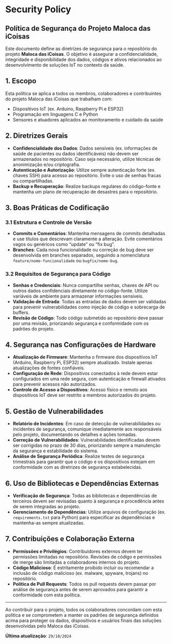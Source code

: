 # Security Policy

## Política de Segurança do Projeto Maloca das iCoisas

Este documento define as diretrizes de segurança para o repositório do projeto **Maloca das iCoisas**. O objetivo é assegurar a confidencialidade, integridade e disponibilidade dos dados, códigos e ativos relacionados ao desenvolvimento de soluções IoT no contexto da saúde.

## 1. Escopo

Esta política se aplica a todos os membros, colaboradores e contribuintes do projeto Maloca das iCoisas que trabalham com:
- Dispositivos IoT (ex. Arduino, Raspberry Pi e ESP32)
- Programação em linguagens C e Python
- Sensores e atuadores aplicados ao monitoramento e cuidado da saúde

## 2. Diretrizes Gerais

- **Confidencialidade dos Dados**: Dados sensíveis (ex. informações de saúde de pacientes ou dados identificáveis) não devem ser armazenados no repositório. Caso seja necessário, utilize técnicas de anonimização e/ou criptografia.
- **Autenticação e Autorização**: Utilize sempre autenticação forte (ex. chaves SSH) para acesso ao repositório. Evite o uso de senhas fracas ou compartilhadas.
- **Backup e Recuperação**: Realize backups regulares do código-fonte e mantenha um plano de recuperação de desastres para o repositório.

## 3. Boas Práticas de Codificação

### 3.1 Estrutura e Controle de Versão

- **Commits e Comentários**: Mantenha mensagens de commits detalhadas e use títulos que descrevam claramente a alteração. Evite comentários vagos ou genéricos como “update” ou “fix bug”.
- **Branches**: Cada nova funcionalidade ou correção de bug deve ser desenvolvida em branches separados, seguindo a nomenclatura `feature/nome-funcionalidade` ou `bugfix/nome-bug`.

### 3.2 Requisitos de Segurança para Código

- **Senhas e Credenciais**: Nunca compartilhe senhas, chaves de API ou outros dados confidenciais diretamente no código-fonte. Utilize variáveis de ambiente para armazenar informações sensíveis.
- **Validação de Entrada**: Todas as entradas de dados devem ser validadas para prevenir vulnerabilidades como injeção de código e sobrecarga de buffers.
- **Revisão de Código**: Todo código submetido ao repositório deve passar por uma revisão, priorizando segurança e conformidade com os padrões do projeto.

## 4. Segurança nas Configurações de Hardware

- **Atualização de Firmware**: Mantenha o firmware dos dispositivos IoT (Arduino, Raspberry Pi, ESP32) sempre atualizado. Instale apenas atualizações de fontes confiáveis.
- **Configuração de Rede**: Dispositivos conectados à rede devem estar configurados em uma rede segura, com autenticação e firewall ativados para prevenir acessos não autorizados.
- **Controle de Acesso a Dispositivos**: Acesso físico e remoto aos dispositivos IoT deve ser restrito a membros autorizados do projeto.

## 5. Gestão de Vulnerabilidades

- **Relatório de Incidentes**: Em caso de detecção de vulnerabilidades ou incidentes de segurança, comunique imediatamente aos responsáveis pelo projeto, documentando os detalhes e ações tomadas.
- **Correção de Vulnerabilidades**: Vulnerabilidades identificadas devem ser corrigidas no prazo de 30 dias, priorizando sempre a manutenção da segurança e estabilidade do sistema.
- **Análise de Segurança Periódica**: Realize testes de segurança trimestrais para garantir que o código e os dispositivos estejam em conformidade com as diretrizes de segurança estabelecidas.

## 6. Uso de Bibliotecas e Dependências Externas

- **Verificação de Segurança**: Todas as bibliotecas e dependências de terceiros devem ser revisadas quanto à segurança e procedência antes de serem integradas ao projeto.
- **Gerenciamento de Dependências**: Utilize arquivos de configuração (ex. `requirements.txt` para Python) para especificar as dependências e mantenha-as sempre atualizadas.

## 7. Contribuições e Colaboração Externa

- **Permissões e Privilégios**: Contribuidores externos devem ter permissões limitadas no repositório. Revisões de código e permissões de merge são limitadas a colaboradores internos do projeto.
- **Código Malicioso**: É estritamente proibido incluir ou recomendar a inclusão de código malicioso (ex. malware, spyware, trojans) no repositório.
- **Política de Pull Requests**: Todos os pull requests devem passar por análise de segurança antes de serem aprovados para garantir a conformidade com esta política.

---

Ao contribuir para o projeto, todos os colaboradores concordam com esta política e se comprometem a manter os padrões de segurança definidos acima para proteger os dados, dispositivos e usuários finais das soluções desenvolvidas pelo Maloca das iCoisas.

**Última atualização**: `29/10/2024`
